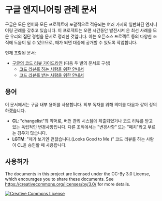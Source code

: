 # 구글 엔지니어링 관례 문서

구글은 모든 언어와 모든 프로젝트에 포괄적으로 적용되는 여러 가지의 일반화된 엔지니어링 관례를 갖추고 있습니다. 이 프로젝트는 오랜 시간동안 발전시켜 온 최선 사례를 모은 우리의 집단 경험을 문서로 정리한 것입니다. 이는 오픈소스 프로젝트 등의 다양한 조직에 도움이 될 수 있으므로, 때가 되면 대중에 공개할 수 있도록 작업합니다.

현재 포함된 문서:

*   [구글의 코드 리뷰 가이드라인](review/index.md) (다음 두 벌의 문서로 구성)
    *   [코드 리뷰를 하는 사람을 위한 안내서](review/reviewer/index.md)
    *   [코드 리뷰를 받는 사람을 위한 안내서](review/developer/index.md)

## 용어

이 문서에서는 구글 내부 용어를 사용합니다. 외부 독자를 위해 의미를 다음과 같이 정의하겠습니다.

*   **CL**: "changelist"의 약어로, 버전 관리 시스템에 제출되었거나 코드 리뷰를 받고 있는 독립적인 변경사항입니다. 다른 조직에서는 "변경사항" 또는 "패치"라고 부르는 경우가 많습니다.
*   **LGTM**: "제가 보기엔 괜찮습니다.(Looks Good to Me.)" 코드 리뷰를 하는 사람이 CL을 승인할 때 사용합니다.

## 사용허가

The documents in this project are licensed under the CC-By 3.0 License, which
encourages you to share these documents. See
https://creativecommons.org/licenses/by/3.0/ for more details.

<a rel="license" href="https://creativecommons.org/licenses/by/3.0/"><img alt="Creative Commons License" style="border-width:0" src="https://i.creativecommons.org/l/by/3.0/88x31.png" /></a>
